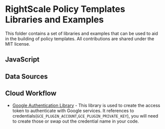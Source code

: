 # RightScale Policy Templates Libraries and Examples

This folder contains a set of libraries and examples that can be used to aid in the building of policy templates.  All contributions are shared under the MIT license.

## JavaScript
## Data Sources
## Cloud Workflow
- [Google Authentication Library](./cwf/google_authenticate.rcl.rb) - This library is used to create the access token to authenticate with Google services. It references to credentials(`GCE_PLUGIN_ACCOUNT`,`GCE_PLUGIN_PRIVATE_KEY`), you will need to create those or swap out the credential name in your code. 